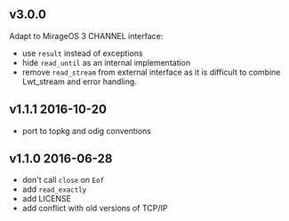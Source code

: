 v3.0.0
------

Adapt to MirageOS 3 CHANNEL interface:

- use `result` instead of exceptions
- hide `read_until` as an internal implementation
- remove `read_stream` from external interface as it is
  difficult to combine Lwt_stream and error handling.

v1.1.1 2016-10-20
-----------------

- port to topkg and odig conventions

v1.1.0 2016-06-28
-----------------

- don't call `close` on `Eof`
- add `read_exactly`
- add LICENSE
- add conflict with old versions of TCP/IP

